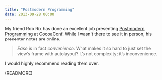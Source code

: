 ```yaml
---
title: "Postmodern Programming"
date: 2013-09-28 00:00
---
```


My friend Rob Rix has done an excellent job presenting [Postmodern Programming](https://github.com/robrix/Postmodern-Programming) at CocoaConf. While I wasn't there to see it in person, his presenter notes are online.

> _Ease_ is in fact _convenience_. What makes it so hard to just set the view’s frame with autolayout? It’s not complexity; it’s inconvenience.

I would highly recommend reading them over.

(READMORE)
